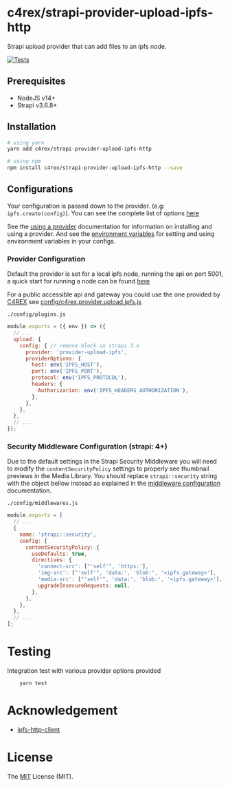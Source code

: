 # c4rex/strapi-provider-upload-ipfs-http
Strapi upload provider that can add files to an ipfs node.

[![Tests](https://github.com/c4rex/strapi-provider-upload-ipfs-http/actions/workflows/ci.yml/badge.svg)](https://github.com/c4rex/strapi-provider-upload-ipfs-http/actions/workflows/ci.yml)

## Prerequisites

- NodeJS v14+
- Strapi v3.6.8+

## Installation

```bash
# using yarn
yarn add c4rex/strapi-provider-upload-ipfs-http

# using npm
npm install c4rex/strapi-provider-upload-ipfs-http --save
```

## Configurations

Your configuration is passed down to the provider. (e.g: `ipfs.create(config)`). You can see the complete list of options [here](https://github.com/ipfs/js-ipfs/tree/master/packages/ipfs-http-client#custom-headers)

See the [using a provider](https://docs.strapi.io/developer-docs/latest/plugins/upload.html#using-a-provider) documentation for information on installing and using a provider. And see the [environment variables](https://docs.strapi.io/developer-docs/latest/setup-deployment-guides/configurations/optional/environment.html#environment-variables) for setting and using environment variables in your configs.

### Provider Configuration

Default the provider is set for a local ipfs node, running the api on port 5001, a quick start for running a node can be found [here](https://docs.ipfs.io/how-to/command-line-quick-start/#prerequisites)

For a public accessible api and gateway you could use the one provided by [C4REX](c4rex.dev) see [config/c4rex.provider.upload.ipfs.js](./config/c4rex.provider.upload.ipfs.js)



`./config/plugins.js`

```js
module.exports = ({ env }) => ({
  // ...
  upload: {
    config: { // remove block in strapi 3.x
      provider: 'provider-upload-ipfs',
      providerOptions: {
        host: env('IPFS_HOST'),
        port: env('IPFS_PORT'),
        protocol: env('IPFS_PROTOCOL'),
        headers: {
          Authorizarion: env('IPFS_HEADERS_AUTHORIZATION'),
        },
      },
    },
  },
  // ...
});
```

### Security Middleware Configuration (strapi: 4+)

Due to the default settings in the Strapi Security Middleware you will need to modify the `contentSecurityPolicy` settings to properly see thumbnail previews in the Media Library. You should replace `strapi::security` string with the object bellow instead as explained in the [middleware configuration](https://docs.strapi.io/developer-docs/latest/setup-deployment-guides/configurations/required/middlewares.html#loading-order) documentation.

`./config/middlewares.js`

```js
module.exports = [
  // ...
  {
    name: 'strapi::security',
    config: {
      contentSecurityPolicy: {
        useDefaults: true,
        directives: {
          'connect-src': ["'self'", 'https:'],
          'img-src': ["'self'", 'data:', 'blob:', '<ipfs.gateway>'],
          'media-src': ["'self'", 'data:', 'blob:', '<ipfs.gateway>'],
          upgradeInsecureRequests: null,
        },
      },
    },
  },
  // ...
];
```

# Testing
Integration test with various provider options provided

```
    yarn test
```

# Acknowledgement

- [ipfs-http-client](https://github.com/ipfs/js-ipfs/tree/master/packages/ipfs-http-client)


# License

The [MIT](http://opensource.org/licenses/MIT "MIT") License (MIT).
